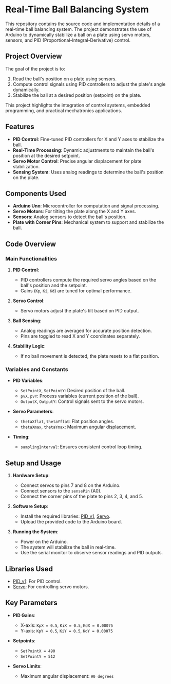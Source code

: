 # Real-Time Ball Balancing System

This repository contains the source code and implementation details of a real-time ball balancing system. The project demonstrates the use of Arduino to dynamically stabilize a ball on a plate using servo motors, sensors, and PID (Proportional-Integral-Derivative) control.

## Project Overview

The goal of the project is to:

1. Read the ball's position on a plate using sensors.
2. Compute control signals using PID controllers to adjust the plate's angle dynamically.
3. Stabilize the ball at a desired position (setpoint) on the plate.

This project highlights the integration of control systems, embedded programming, and practical mechatronics applications.

## Features

- **PID Control**: Fine-tuned PID controllers for X and Y axes to stabilize the ball.
- **Real-Time Processing**: Dynamic adjustments to maintain the ball's position at the desired setpoint.
- **Servo Motor Control**: Precise angular displacement for plate stabilization.
- **Sensing System**: Uses analog readings to determine the ball's position on the plate.

## Components Used

- **Arduino Uno**: Microcontroller for computation and signal processing.
- **Servo Motors**: For tilting the plate along the X and Y axes.
- **Sensors**: Analog sensors to detect the ball's position.
- **Plate with Corner Pins**: Mechanical system to support and stabilize the ball.

## Code Overview

### Main Functionalities

1. **PID Control**:
   - PID controllers compute the required servo angles based on the ball's position and the setpoint.
   - Gains (`Kp`, `Ki`, `Kd`) are tuned for optimal performance.

2. **Servo Control**:
   - Servo motors adjust the plate's tilt based on PID output.

3. **Ball Sensing**:
   - Analog readings are averaged for accurate position detection.
   - Pins are toggled to read X and Y coordinates separately.

4. **Stability Logic**:
   - If no ball movement is detected, the plate resets to a flat position.

### Variables and Constants

- **PID Variables**:
  - `SetPointX`, `SetPointY`: Desired position of the ball.
  - `pvX`, `pvY`: Process variables (current position of the ball).
  - `OutputX`, `OutputY`: Control signals sent to the servo motors.

- **Servo Parameters**:
  - `thetaXflat`, `thetaYflat`: Flat position angles.
  - `thetaXmax`, `thetaYmax`: Maximum angular displacement.

- **Timing**:
  - `samplingInterval`: Ensures consistent control loop timing.

## Setup and Usage

1. **Hardware Setup**:
   - Connect servos to pins 7 and 8 on the Arduino.
   - Connect sensors to the `sensePin` (A0).
   - Connect the corner pins of the plate to pins 2, 3, 4, and 5.

2. **Software Setup**:
   - Install the required libraries: [PID_v1](https://github.com/br3ttb/Arduino-PID-Library), [Servo](https://www.arduino.cc/reference/en/libraries/servo/).
   - Upload the provided code to the Arduino board.

3. **Running the System**:
   - Power on the Arduino.
   - The system will stabilize the ball in real-time.
   - Use the serial monitor to observe sensor readings and PID outputs.

## Libraries Used

- [PID_v1](https://github.com/br3ttb/Arduino-PID-Library): For PID control.
- [Servo](https://www.arduino.cc/reference/en/libraries/servo/): For controlling servo motors.

## Key Parameters

- **PID Gains**:
  - X-axis: `KpX = 0.5`, `KiX = 0.5`, `KdX = 0.00075`
  - Y-axis: `KpY = 0.5`, `KiY = 0.5`, `KdY = 0.00075`

- **Setpoints**:
  - `SetPointX = 490`
  - `SetPointY = 512`

- **Servo Limits**:
  - Maximum angular displacement: `90 degrees`


